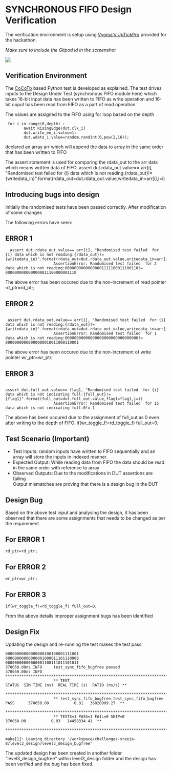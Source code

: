 # SYNCHRONOUS FIFO Design Verification

The verification environment is setup using [Vyoma's UpTickPro](https://vyomasystems.com) provided for the hackathon.

*Make sure to include the Gitpod id in the screenshot*

![](https://imgur.com/a/QzoOwtR)

## Verification Environment

The [CoCoTb](https://www.cocotb.org/) based Python test is developed as explained. The test drives inputs to the Design Under Test (synchronous FIFO module here) which takes  16-bit input data has been written to FIFO  as write operation and 16-bit ouput has been read from FIFO as a part of read operation.

The values are assigned to the  FIFO using for loop based on the depth
```
 for i in range(0,depth) :
        await RisingEdge(dut.clk_i)
        dut.write_en_i.value=1;
        dut.wdata_i.value=random.randint(0,pow(2,16));
```

 
declared an array arr which will append the data to array in the same order that has been written to FIFO 


The assert statement is used for comparing the rdata_out  to the  arr data which means written data of FIFO.
 assert dut.rdata_out.value== arr[i], "Randomised test failed  for {i} data which is not reading:{rdata_out}!= {writedata_in}".format(rdata_out=dut.rdata_out.value,writedata_in=arr[i],i=i) 



## Introducing bugs into design
Initially the randomised tests have been passed correctly. 
After modification of some changes 

The following errors have seen:

## ERROR 1
``` 
  assert dut.rdata_out.value== arr[i], "Randomised test failed  for {i} data which is not reading:{rdata_out}!= {writedata_in}".format(rdata_out=dut.rdata_out.value,writedata_in=arr[i],i=i)
                     AssertionError: Randomised test failed  for 2 data which is not reading:00000000000000001111100011100110!= 0000000000000000011100000001110
```

The above  error has been occured due to the non-increment of read pointer
rd_ptr=rd_ptr;

## ERROR 2
```

 assert dut.rdata_out.value== arr[i], "Randomised test failed  for {i} data which is not reading:{rdata_out}!= {writedata_in}".format(rdata_out=dut.rdata_out.value,writedata_in=arr[i],i=i)
                     AssertionError: Randomised test failed  for 1 data which is not reading:00000000000000000000000000000000!= 00000000000000000010011000110001
```
The above error  has been occured due to the non-increment of write pointer
wr_ptr=wr_ptr;

## ERROR 3
```

assert dut.full_out.value== flag1, "Randomised test failed  for {i} data which is not indicating full:{full_out}!= {flag1}".format(full_out=dut.full_out.value,flag1=flag1,i=i)
                     AssertionError: Randomised test failed  for 15 data which is not indicating full:0!= 1
```
The above has been occured due to the assignment of full_out as 0 even after writing to the depth of FIFO.
 if(wr_toggle_f!=rd_toggle_f) full_out=0;

 
## Test Scenario **(Important)**
- Test Inputs: random inputs have written to FIFO sequentially  and an array  will store the inputs in indexed manner.
- Expected Output: While reading data from FIFO the data should be read in the same order with reference to array
- Observed Outputs: Due to the modifications in DUT assertions are failing  
Output mismatches are proving that there is a design bug in the DUT

## Design Bug
Based on the above test input and analysing the design, it has been observed that there are some  assignments that needs to be changed as per the requirement 

## For ERROR 1
```
rd_ptr=rd_ptr;

```
## For ERROR 2
```
wr_ptr=wr_ptr;

```
## For ERROR 3
```
if(wr_toggle_f!=rd_toggle_f) full_out=0;

```
From the above details  improper assignment  bugs has been identified


## Design Fix
Updating the design and re-running the test makes the test pass.

```
00000000000000000100100001111001
00000000000000001000011101110000
00000000000000001100111011101011
370050.00ns INFO     test_sync_fifo_bugfree passed
370050.00ns INFO     *******************************************************************************************************
                     ** TEST                                           STATUS  SIM TIME (ns)  REAL TIME (s)  RATIO (ns/s) **
                     *******************************************************************************************************
                     ** test_sync_fifo_bugfree.test_sync_fifo_bugfree   PASS      370050.00           0.01   36020009.27  **
                     *******************************************************************************************************
                     ** TESTS=1 PASS=1 FAIL=0 SKIP=0                              370050.00           0.03   14458334.41  **
                     *******************************************************************************************************
                     
make[1]: Leaving directory '/workspace/challenges-sreeja-8/level3_design/level3_design_bugfree'
```

The updated design has been created in another folder "level3_design_bugfree" within level3_design folder and the design has been verified and the bug has been fixed.




